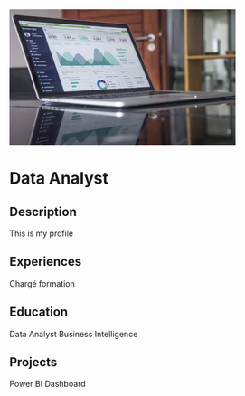 <img src="https://github.com/ivancor93/Portfolio/blob/main/assets/data-analyst-picture.jpg" width=400 height=240 />

# Data Analyst
## Description
This is my profile

## Experiences
Chargé formation

## Education
Data Analyst Business Intelligence

## Projects
Power BI Dashboard
